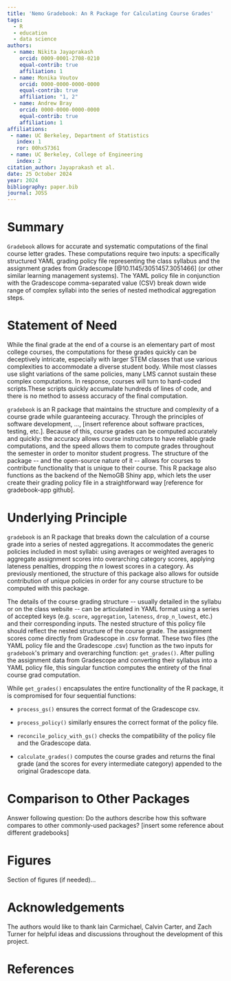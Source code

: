 ```yaml
---
title: 'Nemo Gradebook: An R Package for Calculating Course Grades'
tags:
  - R
  - education
  - data science
authors:
  - name: Nikita Jayaprakash
    orcid: 0009-0001-2708-0210
    equal-contrib: true
    affiliation: 1
  - name: Monika Voutov
    orcid: 0000-0000-0000-0000
    equal-contrib: true
    affiliation: "1, 2"
  - name: Andrew Bray
    orcid: 0000-0000-0000-0000
    equal-contrib: true
    affiliation: 1
affiliations:
 - name: UC Berkeley, Department of Statistics
   index: 1
   ror: 00hx57361
 - name: UC Berkeley, College of Engineering
   index: 2
citation_author: Jayaprakash et al.
date: 25 October 2024
year: 2024
bibliography: paper.bib
journal: JOSS
---
```


# Summary

`Gradebook` allows for accurate and systematic computations of the final course letter grades. These computations require two inputs: a specifically structured YAML grading policy file representing the class syllabus and the assignment grades from Gradescope [@10.1145/3051457.3051466] (or other similar learning management systems). 
The YAML policy file in conjunction with the Gradescope comma-separated value (CSV) break down wide range of complex syllabi into the series of nested methodical aggregation steps.

# Statement of Need

While the final grade at the end of a course is an elementary part of most college courses, the computations for these grades quickly can be deceptively intricate, especially with larger STEM classes that use various complexities to accommodate a diverse student body. While most classes use slight variations of the same policies, many LMS cannot sustain these complex computations. In response, courses will turn to hard-coded scripts.These scripts quickly accumulate hundreds of lines of code, and there is no method to assess accuracy of the final computation.

`gradebook` is an R package that maintains the structure and complexity of a course grade while guaranteeing accuracy. Through the principles of software development, ..., [insert reference about software practices, testing, etc.]. Because of this, course grades can be computed accurately and quickly: the accuracy allows course instructors to have reliable grade computations, and the speed allows them to compute grades throughout the semester in order to monitor student progress. The structure of the package -- and the open-source nature of it -- allows for courses to contribute functionality that is unique to their course. This R package also functions as the backend of the NemoGB Shiny app, which lets the user create their grading policy file in a straightforward way [reference for gradebook-app github]. 

# Underlying Principle

`gradebook` is an R package that breaks down the calculation of a course grade into a series of nested aggregations. It accommodates the generic policies included in most syllabi: using averages or weighted averages to aggregate assignment scores into overarching category scores, applying lateness penalties, dropping the *n* lowest scores in a category. As previously mentioned, the structure of this package also allows for outside contribution of unique policies in order for any course structure to be computed with this package.

The details of the course grading structure -- usually detailed in the syllabu or on the class website -- can be articulated in YAML format using a series of accepted keys (e.g. `score`, `aggregation`, `lateness`, `drop_n_lowest`, etc.) and their corresponding inputs. The nested structure of this policy file should reflect the nested structure of the course grade. The assignment scores come directly from Gradescope in .csv format. These two files (the YAML policy file and the Gradescope .csv) function as the two inputs for `gradebook`'s primary and overarching function: `get_grades()`. After pulling the assignment data from Gradescope and converting their syllabus into a YAML policy file, this singular function computes the entirety of the final course grad computation.

While `get_grades()` encapsulates the entire functionality of the R package, it is compromised for four sequential functions:

-   `process_gs()` ensures the correct format of the Gradescope csv.

-   `process_policy()` similarly ensures the correct format of the policy file.

-   `reconcile_policy_with_gs()` checks the compatibility of the policy file and the Gradescope data.

-   `calculate_grades()` computes the course grades and returns the final grade (and the scores for every intermediate category) appended to the original Gradescope data.


# Comparison to Other Packages

Answer following question:  Do the authors describe how this software compares to other commonly-used packages?
[insert some reference about different gradebooks]

# Figures

Section of figures (if needed)...

# Acknowledgements

The authors would like to thank lain Carmichael, Calvin Carter, and Zach Turner for helpful ideas and discussions throughout the development of this project.

# References
